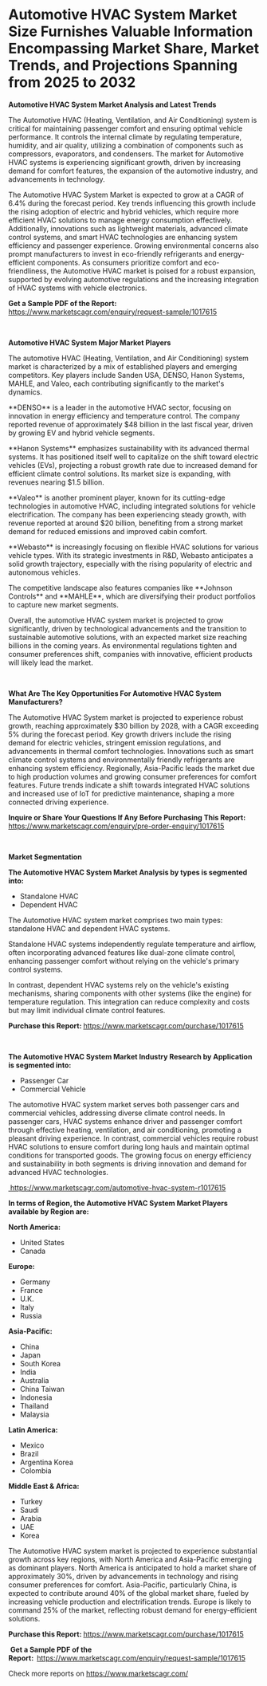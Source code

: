 <p><h1>Automotive HVAC System Market Size Furnishes Valuable Information Encompassing Market Share, Market Trends, and Projections Spanning from 2025 to 2032</h1></p><p><strong>Automotive HVAC System Market Analysis and Latest Trends</strong></p>
<p><p>The Automotive HVAC (Heating, Ventilation, and Air Conditioning) system is critical for maintaining passenger comfort and ensuring optimal vehicle performance. It controls the internal climate by regulating temperature, humidity, and air quality, utilizing a combination of components such as compressors, evaporators, and condensers. The market for Automotive HVAC systems is experiencing significant growth, driven by increasing demand for comfort features, the expansion of the automotive industry, and advancements in technology.</p><p>The Automotive HVAC System Market is expected to grow at a CAGR of 6.4% during the forecast period. Key trends influencing this growth include the rising adoption of electric and hybrid vehicles, which require more efficient HVAC solutions to manage energy consumption effectively. Additionally, innovations such as lightweight materials, advanced climate control systems, and smart HVAC technologies are enhancing system efficiency and passenger experience. Growing environmental concerns also prompt manufacturers to invest in eco-friendly refrigerants and energy-efficient components. As consumers prioritize comfort and eco-friendliness, the Automotive HVAC market is poised for a robust expansion, supported by evolving automotive regulations and the increasing integration of HVAC systems with vehicle electronics.</p></p>
<p><strong>Get a Sample PDF of the Report:&nbsp;</strong> <a href="https://www.marketscagr.com/enquiry/request-sample/1017615?utm_campaign=3095&utm_medium=2&utm_source=Github&utm_content=ia&utm_term=30032025&utm_id=automotive-hvac-system">https://www.marketscagr.com/enquiry/request-sample/1017615</a></p>
<p>&nbsp;</p>
<p><strong>Automotive HVAC System Major Market Players</strong></p>
<p><p>The automotive HVAC (Heating, Ventilation, and Air Conditioning) system market is characterized by a mix of established players and emerging competitors. Key players include Sanden USA, DENSO, Hanon Systems, MAHLE, and Valeo, each contributing significantly to the market's dynamics.</p><p>**DENSO** is a leader in the automotive HVAC sector, focusing on innovation in energy efficiency and temperature control. The company reported revenue of approximately $48 billion in the last fiscal year, driven by growing EV and hybrid vehicle segments.</p><p>**Hanon Systems** emphasizes sustainability with its advanced thermal systems. It has positioned itself well to capitalize on the shift toward electric vehicles (EVs), projecting a robust growth rate due to increased demand for efficient climate control solutions. Its market size is expanding, with revenues nearing $1.5 billion.</p><p>**Valeo** is another prominent player, known for its cutting-edge technologies in automotive HVAC, including integrated solutions for vehicle electrification. The company has been experiencing steady growth, with revenue reported at around $20 billion, benefiting from a strong market demand for reduced emissions and improved cabin comfort.</p><p>**Webasto** is increasingly focusing on flexible HVAC solutions for various vehicle types. With its strategic investments in R&D, Webasto anticipates a solid growth trajectory, especially with the rising popularity of electric and autonomous vehicles.</p><p>The competitive landscape also features companies like **Johnson Controls** and **MAHLE**, which are diversifying their product portfolios to capture new market segments.</p><p>Overall, the automotive HVAC system market is projected to grow significantly, driven by technological advancements and the transition to sustainable automotive solutions, with an expected market size reaching billions in the coming years. As environmental regulations tighten and consumer preferences shift, companies with innovative, efficient products will likely lead the market.</p></p>
<p>&nbsp;</p>
<p><strong>What Are The Key Opportunities For Automotive HVAC System Manufacturers?</strong></p>
<p><p>The Automotive HVAC System market is projected to experience robust growth, reaching approximately $30 billion by 2028, with a CAGR exceeding 5% during the forecast period. Key growth drivers include the rising demand for electric vehicles, stringent emission regulations, and advancements in thermal comfort technologies. Innovations such as smart climate control systems and environmentally friendly refrigerants are enhancing system efficiency. Regionally, Asia-Pacific leads the market due to high production volumes and growing consumer preferences for comfort features. Future trends indicate a shift towards integrated HVAC solutions and increased use of IoT for predictive maintenance, shaping a more connected driving experience.</p></p>
<p><strong>Inquire or Share Your Questions If Any Before Purchasing This Report:</strong> <a href="https://www.marketscagr.com/enquiry/pre-order-enquiry/1017615?utm_campaign=3095&utm_medium=2&utm_source=Github&utm_content=ia&utm_term=30032025&utm_id=automotive-hvac-system">https://www.marketscagr.com/enquiry/pre-order-enquiry/1017615</a></p>
<p>&nbsp;</p>
<p><strong>Market Segmentation</strong></p>
<p><strong>The Automotive HVAC System Market Analysis by types is segmented into:</strong></p>
<p><ul><li>Standalone HVAC</li><li>Dependent HVAC</li></ul></p>
<p><p>The Automotive HVAC system market comprises two main types: standalone HVAC and dependent HVAC systems. </p><p>Standalone HVAC systems independently regulate temperature and airflow, often incorporating advanced features like dual-zone climate control, enhancing passenger comfort without relying on the vehicle's primary control systems. </p><p>In contrast, dependent HVAC systems rely on the vehicle's existing mechanisms, sharing components with other systems (like the engine) for temperature regulation. This integration can reduce complexity and costs but may limit individual climate control features.</p></p>
<p><strong>Purchase this Report:&nbsp;</strong><a href="https://www.marketscagr.com/purchase/1017615?utm_campaign=3095&utm_medium=2&utm_source=Github&utm_content=ia&utm_term=30032025&utm_id=automotive-hvac-system">https://www.marketscagr.com/purchase/1017615</a></p>
<p>&nbsp;</p>
<p><strong>The Automotive HVAC System Market Industry Research by Application is segmented into:</strong></p>
<p><ul><li>Passenger Car</li><li>Commercial Vehicle</li></ul></p>
<p><p>The automotive HVAC system market serves both passenger cars and commercial vehicles, addressing diverse climate control needs. In passenger cars, HVAC systems enhance driver and passenger comfort through effective heating, ventilation, and air conditioning, promoting a pleasant driving experience. In contrast, commercial vehicles require robust HVAC solutions to ensure comfort during long hauls and maintain optimal conditions for transported goods. The growing focus on energy efficiency and sustainability in both segments is driving innovation and demand for advanced HVAC technologies.</p></p>
<p><a href="https://www.marketscagr.com/automotive-hvac-system-r1017615?utm_campaign=3095&utm_medium=2&utm_source=Github&utm_content=ia&utm_term=30032025&utm_id=automotive-hvac-system">&nbsp;https://www.marketscagr.com/automotive-hvac-system-r1017615</a></p>
<p><strong>In terms of Region, the Automotive HVAC System Market Players available by Region are:</strong></p>
<p>
    <p> <strong> North America: </strong>
        <ul>
            <li>United States</li>
            <li>Canada</li>
        </ul>
        </p> 
    <p> <strong> Europe: </strong>
        <ul>
            <li>Germany</li>
            <li>France</li>
            <li>U.K.</li>
            <li>Italy</li>
            <li>Russia</li>
        </ul>
        </p> 
    <p> <strong> Asia-Pacific: </strong>
        <ul>
            <li>China</li>
            <li>Japan</li>
            <li>South Korea</li>
            <li>India</li>
            <li>Australia</li>
            <li>China Taiwan</li>
            <li>Indonesia</li>
            <li>Thailand</li>
            <li>Malaysia</li>
        </ul>
        </p> 
    <p> <strong> Latin America: </strong>
        <ul>
            <li>Mexico</li>
            <li>Brazil</li>
            <li>Argentina Korea</li>
            <li>Colombia</li>
        </ul>
        </p> 
    <p> <strong> Middle East & Africa: </strong>
        <ul>
            <li>Turkey</li>
            <li>Saudi</li>
            <li>Arabia</li>
            <li>UAE</li>
            <li>Korea</li>
        </ul>
    </p>
    </p>
<p><p>The Automotive HVAC system market is projected to experience substantial growth across key regions, with North America and Asia-Pacific emerging as dominant players. North America is anticipated to hold a market share of approximately 30%, driven by advancements in technology and rising consumer preferences for comfort. Asia-Pacific, particularly China, is expected to contribute around 40% of the global market share, fueled by increasing vehicle production and electrification trends. Europe is likely to command 25% of the market, reflecting robust demand for energy-efficient solutions.</p></p>
<p><strong>Purchase this Report: </strong><a href="https://www.marketscagr.com/purchase/1017615?utm_campaign=3095&utm_medium=2&utm_source=Github&utm_content=ia&utm_term=30032025&utm_id=automotive-hvac-system">https://www.marketscagr.com/purchase/1017615</a></p>
<p>&nbsp;<strong>Get a Sample PDF of the Report:&nbsp;&nbsp;</strong><a href="https://www.marketscagr.com/enquiry/request-sample/1017615?utm_campaign=3095&utm_medium=2&utm_source=Github&utm_content=ia&utm_term=30032025&utm_id=automotive-hvac-system">https://www.marketscagr.com/enquiry/request-sample/1017615</a></p>
<p><strong></strong></p>
<p>Check more reports on <a href="https://www.marketscagr.com/?utm_campaign=3095&utm_medium=2&utm_source=Github&utm_content=ia&utm_term=30032025&utm_id=automotive-hvac-system">https://www.marketscagr.com/</a></p>